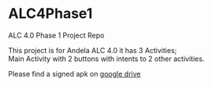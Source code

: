 # ALC4Phase1
ALC 4.0 Phase 1 Project Repo

This project is for Andela ALC 4.0 it has 3 Activities;<br>
Main Activity with 2 buttons with intents to 2 other activities.

Please find a signed apk on  <a href="https://drive.google.com/drive/folders/1nT6EfsIc-HRb3uVNBMhQJ38EI_SHKXez" target="_blank">google drive</a>

